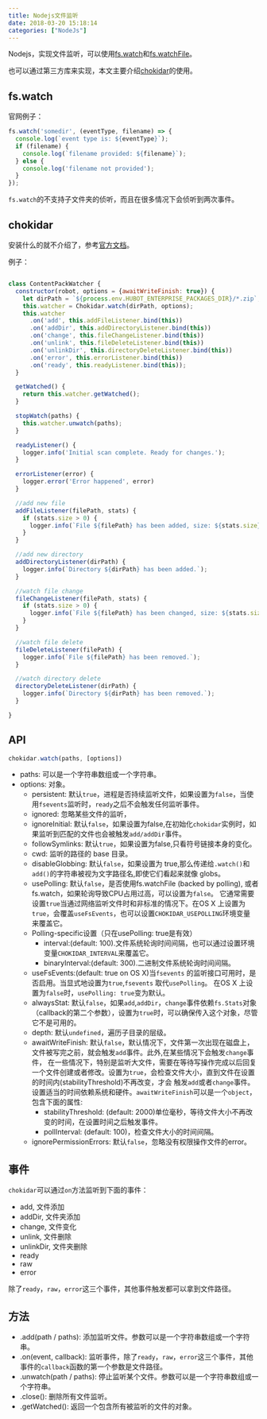 ```yaml
---
title: Nodejs文件监听
date: 2018-03-20 15:18:14
categories: ["NodeJs"]
---
```


Nodejs，实现文件监听，可以使用[fs.watch](https://nodejs.org/api/fs.html#fs_fs_watch_filename_options_listener)和[fs.watchFile](https://nodejs.org/api/fs.html#fs_fs_watchfile_filename_options_listener)。


也可以通过第三方库来实现，本文主要介绍[chokidar](https://www.npmjs.com/package/chokidar)的使用。

<!-- more -->

## fs.watch

官网例子：
``` javascript
fs.watch('somedir', (eventType, filename) => {
  console.log(`event type is: ${eventType}`);
  if (filename) {
    console.log(`filename provided: ${filename}`);
  } else {
    console.log('filename not provided');
  }
});
```

`fs.watch`的不支持子文件夹的侦听，而且在很多情况下会侦听到两次事件。

## chokidar

安装什么的就不介绍了，参考[官方文档](https://www.npmjs.com/package/chokidar)。

例子：
``` javascript

class ContentPackWatcher {
  constructor(robot, options = {awaitWriteFinish: true}) {
    let dirPath = `${process.env.HUBOT_ENTERPRISE_PACKAGES_DIR}/*.zip`;
    this.watcher = Chokidar.watch(dirPath, options);
    this.watcher
      .on('add', this.addFileListener.bind(this))
      .on('addDir', this.addDirectoryListener.bind(this))
      .on('change', this.fileChangeListener.bind(this))
      .on('unlink', this.fileDeleteListener.bind(this))
      .on('unlinkDir', this.directoryDeleteListener.bind(this))
      .on('error', this.errorListener.bind(this))
      .on('ready', this.readyListener.bind(this));
  }

  getWatched() {
    return this.watcher.getWatched();
  }

  stopWatch(paths) {
    this.watcher.unwatch(paths);
  }

  readyListener() {
    logger.info('Initial scan complete. Ready for changes.');
  }

  errorListener(error) {
    logger.error('Error happened', error)
  }

  //add new file
  addFileListener(filePath, stats) {
    if (stats.size > 0) {
      logger.info(`File ${filePath} has been added, size: ${stats.size}.`);
    }
  }

  //add new directory
  addDirectoryListener(dirPath) {
    logger.info(`Directory ${dirPath} has been added.`);
  }

  //watch file change
  fileChangeListener(filePath, stats) {
    if (stats.size > 0) {
      logger.info(`File ${filePath} has been changed, size: ${stats.size}.`);
    }
  }

  //watch file delete
  fileDeleteListener(filePath) {
    logger.info(`File ${filePath} has been removed.`);
  }

  //watch directory delete
  directoryDeleteListener(dirPath) {
    logger.info(`Directory ${dirPath} has been removed.`);
  }

}

```
## API
```javascript
chokidar.watch(paths, [options])
```

- paths: 可以是一个字符串数组或一个字符串。
- options: 对象。
  - persistent: 默认`true`，进程是否持续监听文件，如果设置为`false`，当使用`fsevents`监听时，`ready`之后不会触发任何监听事件。
  - ignored: 忽略某些文件的监听，
  - ignoreInitial: 默认`false`，如果设置为false,在初始化`chokidar`实例时，如果监听到匹配的文件也会被触发`add/addDir`事件。
  - followSymlinks: 默认`true`，如果设置为false,只看符号链接本身的变化。
  - cwd: 监听的路径的 base 目录。
  - disableGlobbing: 默认`false`，如果设置为 true,那么传递给`.watch()`和`add()`的字符串被视为文字路径名,即使它们看起来就像 globs。
  - usePolling: 默认`false`，是否使用fs.watchFile (backed by polling), 或者 fs.watch，如果轮询导致CPU占用过高，可以设置为`false`。
  它通常需要设置`true`当通过网络监听文件时和非标准的情况下。在OS X 上设置为`true`，会覆盖`useFsEvents`，也可以设置`CHOKIDAR_USEPOLLING`环境变量
  来覆盖它。
  - Polling-specific设置（只在usePolling: true是有效）
    - interval:(default: 100).文件系统轮询时间间隔，也可以通过设置环境变量`CHOKIDAR_INTERVAL`来覆盖它。
    - binaryInterval:(default: 300).二进制文件系统轮询时间间隔。
  - useFsEvents:(default: true on OS X)当`fsevents` 的监听接口可用时，是否启用。当显式地设置为`true`,`fsevents` 取代`usePolling`。
  在OS X 上设置为`false`时，`usePolling: true`变为默认。
  - alwaysStat: 默认`false`，如果`add`,`addDir`，`change`事件依赖`fs.Stats`对象（callback的第二个参数），设置为`true`时，可以确保传入这个对象，尽管
  它不是可用的。
  - depth: 默认`undefined`，遍历子目录的层级。
  - awaitWriteFinish: 默认`false`，默认情况下，文件第一次出现在磁盘上，文件被写完之前，就会触发`add`事件。此外,在某些情况下会触发`change`事件，
  在一些情况下，特别是监听大文件，需要在等待写操作完成以后回复一个文件创建或者修改。设置为`true`，会检查文件大小，直到文件在设置的时间内(stabilityThreshold)不再改变，才会
  触发`add`或者`change`事件。设置适当的时间依赖系统和硬件。`awaitWriteFinish`可以是一个`object`，包含下面的属性:
    - stabilityThreshold: (default: 2000)单位毫秒，等待文件大小不再改变的时间，在设置时间之后触发事件。
    - pollInterval: (default: 100)，检查文件大小的时间间隔。
  - ignorePermissionErrors: 默认`false`，忽略没有权限操作文件的error。

## 事件

`chokidar`可以通过`on`方法监听到下面的事件：

- add, 文件添加
- addDir, 文件夹添加
- change, 文件变化
- unlink, 文件删除
- unlinkDir, 文件夹删除
- ready
- raw
- error

除了`ready`，`raw`，`error`这三个事件，其他事件触发都可以拿到文件路径。

## 方法

- .add(path / paths): 添加监听文件。参数可以是一个字符串数组或一个字符串。
- .on(event, callback): 监听事件，除了`ready`，`raw`，`error`这三个事件，其他事件的`callback`函数的第一个参数是文件路径。
- .unwatch(path / paths): 停止监听某个文件。参数可以是一个字符串数组或一个字符串。
- .close(): 删除所有文件监听。
- .getWatched(): 返回一个包含所有被监听的文件的对象。